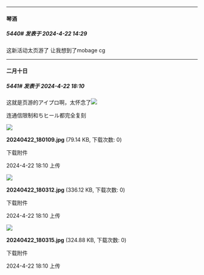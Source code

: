 ﻿
*****

####  琴酒  
##### 5440#       发表于 2024-4-22 14:29

这新活动太页游了 让我想到了mobage cg


*****

####  二月十日  
##### 5441#       发表于 2024-4-22 18:10

这就是页游的アイプロ啊，太怀念了<img src="https://static.saraba1st.com/image/smiley/face2017/138.png" referrerpolicy="no-referrer">

连通信限制和ちヒール都完全复刻

<img src="https://img.saraba1st.com/forum/202404/22/181014fta9u5nafpa35xd9.jpg" referrerpolicy="no-referrer">

<strong>20240422_180109.jpg</strong> (79.14 KB, 下载次数: 0)

下载附件

2024-4-22 18:10 上传

<img src="https://img.saraba1st.com/forum/202404/22/181014bvxjx6vfg33duuj9.jpg" referrerpolicy="no-referrer">

<strong>20240422_180312.jpg</strong> (336.12 KB, 下载次数: 0)

下载附件

2024-4-22 18:10 上传

<img src="https://img.saraba1st.com/forum/202404/22/181015u7kgrk9tlgkhgzeo.jpg" referrerpolicy="no-referrer">

<strong>20240422_180315.jpg</strong> (324.88 KB, 下载次数: 0)

下载附件

2024-4-22 18:10 上传

